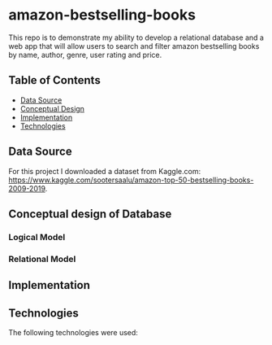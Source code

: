 # amazon-bestselling-books
This repo is to demonstrate my ability to develop a relational database and a web app that will allow users to search and filter amazon bestselling books by name, author, genre, user rating and price.
## Table of Contents
* [Data Source](Data_Source)
* [Conceptual Design](Conceptual_Design)
* [Implementation](Implementation)
* [Technologies](Technologies)

## Data Source
For this project I downloaded a dataset from Kaggle.com: https://www.kaggle.com/sootersaalu/amazon-top-50-bestselling-books-2009-2019.

## Conceptual design of Database
### Logical Model
### Relational Model

## Implementation

## Technologies
The following technologies were used:

